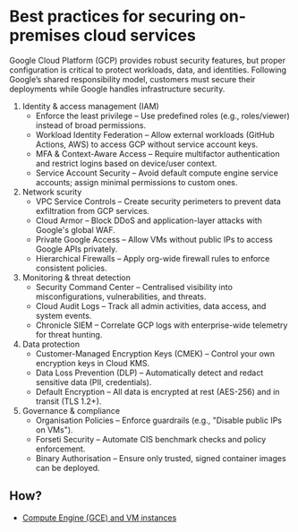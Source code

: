 # Best practices for securing on-premises cloud services

Google Cloud Platform (GCP) provides robust security features, but proper configuration is critical to protect 
workloads, data, and identities. Following Google’s shared responsibility model, customers must secure their 
deployments while Google handles infrastructure security.

1. Identity & access management (IAM)
   * Enforce the least privilege – Use predefined roles (e.g., roles/viewer) instead of broad permissions.
   * Workload Identity Federation – Allow external workloads (GitHub Actions, AWS) to access GCP without service account keys.
   * MFA & Context-Aware Access – Require multifactor authentication and restrict logins based on device/user context.
   * Service Account Security – Avoid default compute engine service accounts; assign minimal permissions to custom ones.
2. Network scurity
   * VPC Service Controls – Create security perimeters to prevent data exfiltration from GCP services.
   * Cloud Armor – Block DDoS and application-layer attacks with Google's global WAF.
   * Private Google Access – Allow VMs without public IPs to access Google APIs privately.
   * Hierarchical Firewalls – Apply org-wide firewall rules to enforce consistent policies.
3. Monitoring & threat detection
   * Security Command Center – Centralised visibility into misconfigurations, vulnerabilities, and threats.
   * Cloud Audit Logs – Track all admin activities, data access, and system events.
   * Chronicle SIEM – Correlate GCP logs with enterprise-wide telemetry for threat hunting.
4. Data protection
   * Customer-Managed Encryption Keys (CMEK) – Control your own encryption keys in Cloud KMS.
   * Data Loss Prevention (DLP) – Automatically detect and redact sensitive data (PII, credentials).
   * Default Encryption – All data is encrypted at rest (AES-256) and in transit (TLS 1.2+).
5. Governance & compliance
   * Organisation Policies – Enforce guardrails (e.g., "Disable public IPs on VMs").
   * Forseti Security – Automate CIS benchmark checks and policy enforcement.
   * Binary Authorisation – Ensure only trusted, signed container images can be deployed.

## How?

* [Compute Engine (GCE) and VM instances](pipeline.md)
